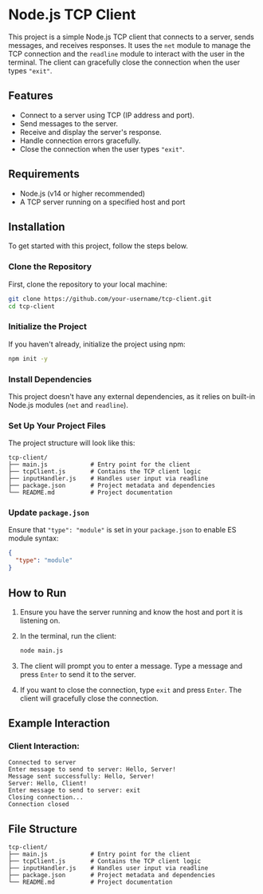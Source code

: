 # Node.js TCP Client

This project is a simple Node.js TCP client that connects to a server, sends messages, and receives responses. It uses the `net` module to manage the TCP connection and the `readline` module to interact with the user in the terminal. The client can gracefully close the connection when the user types `"exit"`.

## Features

- Connect to a server using TCP (IP address and port).
- Send messages to the server.
- Receive and display the server's response.
- Handle connection errors gracefully.
- Close the connection when the user types `"exit"`.

## Requirements

- Node.js (v14 or higher recommended)
- A TCP server running on a specified host and port

## Installation

To get started with this project, follow the steps below.

### Clone the Repository

First, clone the repository to your local machine:

```bash
git clone https://github.com/your-username/tcp-client.git
cd tcp-client
```

### Initialize the Project

If you haven't already, initialize the project using npm:

```bash
npm init -y
```

### Install Dependencies

This project doesn't have any external dependencies, as it relies on built-in Node.js modules (`net` and `readline`).

### Set Up Your Project Files

The project structure will look like this:

```
tcp-client/
├── main.js            # Entry point for the client
├── tcpClient.js       # Contains the TCP client logic
├── inputHandler.js    # Handles user input via readline
├── package.json       # Project metadata and dependencies
└── README.md          # Project documentation
```

### Update `package.json`

Ensure that `"type": "module"` is set in your `package.json` to enable ES module syntax:

```json
{
  "type": "module"
}
```

## How to Run

1. Ensure you have the server running and know the host and port it is listening on.

2. In the terminal, run the client:

   ```bash
   node main.js
   ```

3. The client will prompt you to enter a message. Type a message and press `Enter` to send it to the server.

4. If you want to close the connection, type `exit` and press `Enter`. The client will gracefully close the connection.

## Example Interaction

### Client Interaction:
```
Connected to server
Enter message to send to server: Hello, Server!
Message sent successfully: Hello, Server!
Server: Hello, Client!
Enter message to send to server: exit
Closing connection...
Connection closed
```

## File Structure

```
tcp-client/
├── main.js            # Entry point for the client
├── tcpClient.js       # Contains the TCP client logic
├── inputHandler.js    # Handles user input via readline
├── package.json       # Project metadata and dependencies
└── README.md          # Project documentation
```